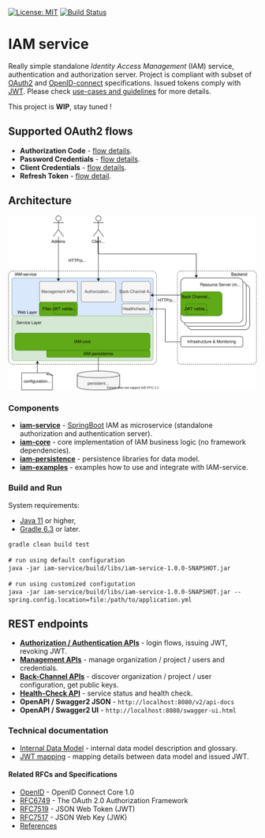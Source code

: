 [![License: MIT](https://img.shields.io/badge/License-MIT-yellow.svg)](https://opensource.org/licenses/MIT)
[![Build Status](https://travis-ci.org/jveverka/iam-service.svg?branch=master)](https://travis-ci.org/jveverka/iam-service)

# IAM service
Really simple standalone *Identity Access Management* (IAM) service, authentication and authorization server. 
Project is compliant with subset of [OAuth2](https://tools.ietf.org/html/rfc6749) 
and [OpenID-connect](https://openid.net/specs/openid-connect-core-1_0.html) specifications. 
Issued tokens comply with [JWT](https://tools.ietf.org/html/rfc7519). 
Please check [use-cases and guidelines](docs/IAM-usecases-and-guidelines.md) for more details.

This project is __WIP__, stay tuned !

## Supported OAuth2 flows
* __Authorization Code__ - [flow details](docs/oauth2/131_authorization-code-flow.md).
* __Password Credentials__ - [flow details](docs/oauth2/133_password-credentials-flow.md).
* __Client Credentials__ - [flow details](docs/oauth2/134_client-credentials-flow.md).
* __Refresh Token__ - [flow detail](docs/oauth2/15_refresh-token.md).

## Architecture
![architecture](docs/IAM-service-architecture.svg)

### Components
* [__iam-service__](iam-service) - [SpringBoot](https://spring.io/projects/spring-boot) IAM as microservice (standalone authorization and authentication server). 
* [__iam-core__](iam-core) - core implementation of IAM business logic (no framework dependencies).
* [__iam-persistence__](iam-persistence) - persistence libraries for data model.
* [__iam-examples__](iam-examples) - examples how to use and integrate with IAM-service.

### Build and Run
System requirements: 
* [Java 11](https://adoptopenjdk.net/?variant=openjdk11&jvmVariant=hotspot) or higher, 
* [Gradle 6.3](https://gradle.org/install/) or later.
```
gradle clean build test

# run using default configuration
java -jar iam-service/build/libs/iam-service-1.0.0-SNAPSHOT.jar

# run using customized configutation
java -jar iam-service/build/libs/iam-service-1.0.0-SNAPSHOT.jar --spring.config.location=file:/path/to/application.yml
```
## REST endpoints 
* [__Authorization / Authentication APIs__](docs/apis/IAM-authorization-and-authentication-apis.md) - login flows, issuing JWT, revoking JWT.
* [__Management APIs__](docs/apis/IAM-management-apis.md) - manage organization / project / users and credentials.
* [__Back-Channel APIs__](docs/apis/IAM-back-channel-apis.md) - discover organization / project / user configuration, get public keys.
* [__Health-Check API__](docs/apis/IAM-heath-check.md) - service status and health check.
* __OpenAPI / Swagger2 JSON__ - ```http://localhost:8080/v2/api-docs```
* __OpenAPI / Swagger2 UI__ - ```http://localhost:8080/swagger-ui.html```

### Technical documentation
* [Internal Data Model](docs/IAM-data-model.md) - internal data model description and glossary.
* [JWT mapping](docs/JWT-mapping-details.md) - mapping details between data model and issued JWT.

#### Related RFCs and Specifications
* [OpenID](https://openid.net/specs/openid-connect-core-1_0.html) - OpenID Connect Core 1.0
* [RFC6749](https://tools.ietf.org/html/rfc6749) - The OAuth 2.0 Authorization Framework
* [RFC7519](https://tools.ietf.org/html/rfc7519) - JSON Web Token (JWT)
* [RFC7517](https://tools.ietf.org/html/rfc7517) - JSON Web Key (JWK)
* [References](docs/references.md)
